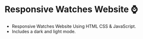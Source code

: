 # Responsive Watches Website ⌚

- Responsive Watches Website Using HTML CSS & JavaScript.
- Includes a dark and light mode.
